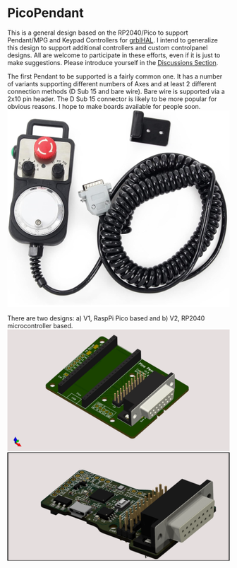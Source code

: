 # PicoPendant
This is a general design based on the RP2040/Pico to support Pendant/MPG and Keypad Controllers for [grblHAL](https://github.com/grblHAL/core). I intend to generalize this design to support additional controllers and custom controlpanel designs. All are welcome to participate in these efforts, even if it is just to make suggestions. Please introduce yourself in the [Discussions Section](https://github.com/phil-barrett/PicoPendant/discussions).

The first Pendant to be supported is a fairly common one.  It has a number of variants supporting different numbers of Axes and at least 2 different connection methods (D Sub 15 and bare wire). Bare wire is supported via a 2x10 pin header.  The D Sub 15 connector is likely to be more popular for obvious reasons. I hope to make boards available for people soon.
![Pendant](https://github.com/phil-barrett/PicoPendant/blob/main/Renders/Images/pendant.png)

There are two designs: a) V1, RaspPi Pico based and b) V2, RP2040 microcontroller based.
![Pico Based](https://github.com/phil-barrett/PicoPendant/blob/main/Renders/V1/PR2040-MPG.png)
![RP2040 Based](https://github.com/phil-barrett/PicoPendant/blob/main/Renders/V2/PR2040-MPG.png)
